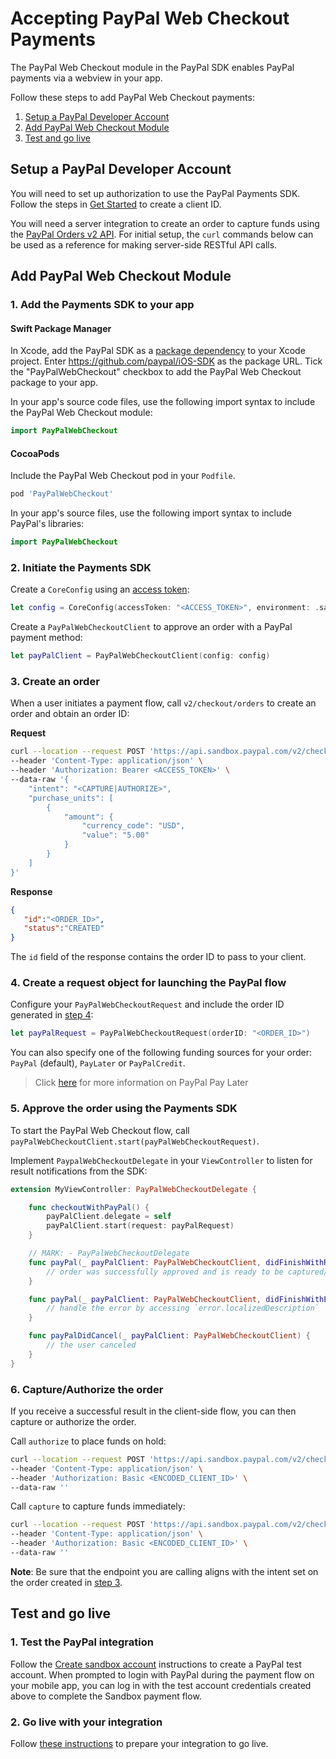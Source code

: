 # Accepting PayPal Web Checkout Payments

The PayPal Web Checkout module in the PayPal SDK enables PayPal payments via a webview in your app.

Follow these steps to add PayPal Web Checkout payments:

1. [Setup a PayPal Developer Account](#setup-a-paypal-developer-account)
1. [Add PayPal Web Checkout Module](#add-paypal-web-checkout-module)
1. [Test and go live](#test-and-go-live)

## Setup a PayPal Developer Account

You will need to set up authorization to use the PayPal Payments SDK. 
Follow the steps in [Get Started](https://developer.paypal.com/api/rest/#link-getstarted) to create a client ID. 

You will need a server integration to create an order to capture funds using the [PayPal Orders v2 API](https://developer.paypal.com/docs/api/orders/v2). 
For initial setup, the `curl` commands below can be used as a reference for making server-side RESTful API calls.

## Add PayPal Web Checkout Module

### 1. Add the Payments SDK  to your app

#### Swift Package Manager

In Xcode, add the PayPal SDK as a [package dependency](https://developer.apple.com/documentation/swift_packages/adding_package_dependencies_to_your_app) to your Xcode project. Enter https://github.com/paypal/iOS-SDK as the package URL. Tick the "PayPalWebCheckout" checkbox to add the PayPal Web Checkout package to your app.

In your app's source code files, use the following import syntax to include the PayPal Web Checkout module:

```swift
import PayPalWebCheckout
```

#### CocoaPods

Include the PayPal Web Checkout pod in your `Podfile`.

```ruby
pod 'PayPalWebCheckout'
```

In your app's source files, use the following import syntax to include PayPal's libraries:

```swift
import PayPalWebCheckout
```

### 2. Initiate the Payments SDK

Create a `CoreConfig` using an [access token](../../README.md#access-token):

```swift
let config = CoreConfig(accessToken: "<ACCESS_TOKEN>", environment: .sandbox)
```

Create a `PayPalWebCheckoutClient` to approve an order with a PayPal payment method:

```swift
let payPalClient = PayPalWebCheckoutClient(config: config)
```

### 3. Create an order


When a user initiates a payment flow, call `v2/checkout/orders` to create an order and obtain an order ID:

**Request**
```bash
curl --location --request POST 'https://api.sandbox.paypal.com/v2/checkout/orders/' \
--header 'Content-Type: application/json' \
--header 'Authorization: Bearer <ACCESS_TOKEN>' \
--data-raw '{
    "intent": "<CAPTURE|AUTHORIZE>",
    "purchase_units": [
        {
            "amount": {
                "currency_code": "USD",
                "value": "5.00"
            }
        }
    ]
}'
```

**Response**
```json
{
   "id":"<ORDER_ID>",
   "status":"CREATED"
}
```

The `id` field of the response contains the order ID to pass to your client.

### 4. Create a request object for launching the PayPal flow

Configure your `PayPalWebCheckoutRequest` and include the order ID generated in [step 4](#4-create-an-order):

```swift
let payPalRequest = PayPalWebCheckoutRequest(orderID: "<ORDER_ID>")
```

You can also specify one of the following funding sources for your order: `PayPal` (default), `PayLater` or `PayPalCredit`.
> Click [here](https://developer.paypal.com/docs/checkout/pay-later/us/) for more information on PayPal Pay Later

### 5. Approve the order using the Payments SDK

To start the PayPal Web Checkout flow, call `payPalWebCheckoutClient.start(payPalWebCheckoutRequest)`.

Implement `PaypalWebCheckoutDelegate` in your `ViewController` to listen for result notifications from the SDK:

```swift
extension MyViewController: PayPalWebCheckoutDelegate {

    func checkoutWithPayPal() {
        payPalClient.delegate = self
        payPalClient.start(request: payPalRequest)
    }

    // MARK: - PayPalWebCheckoutDelegate
    func payPal(_ payPalClient: PayPalWebCheckoutClient, didFinishWithResult result: PayPalWebCheckoutResult) {
        // order was successfully approved and is ready to be captured/authorized (see step 7)
    }

    func payPal(_ payPalClient: PayPalWebCheckoutClient, didFinishWithError error: CoreSDKError) {
        // handle the error by accessing `error.localizedDescription`
    }

    func payPalDidCancel(_ payPalClient: PayPalWebCheckoutClient) {
        // the user canceled
    }
}
```

### 6. Capture/Authorize the order

If you receive a successful result in the client-side flow, you can then capture or authorize the order. 

Call `authorize` to place funds on hold:

```bash
curl --location --request POST 'https://api.sandbox.paypal.com/v2/checkout/orders/<ORDER_ID>/authorize' \
--header 'Content-Type: application/json' \
--header 'Authorization: Basic <ENCODED_CLIENT_ID>' \
--data-raw ''
```

Call `capture` to capture funds immediately:

```bash
curl --location --request POST 'https://api.sandbox.paypal.com/v2/checkout/orders/<ORDER_ID>/capture' \
--header 'Content-Type: application/json' \
--header 'Authorization: Basic <ENCODED_CLIENT_ID>' \
--data-raw ''
```

**Note**: Be sure that the endpoint you are calling aligns with the intent set on the order created in [step 3](#3-initiate-the-payments-sdk).

## Test and go live

### 1. Test the PayPal integration

Follow the [Create sandbox account](https://developer.paypal.com/api/rest/#link-createsandboxaccounts) instructions to create a PayPal test account.
When prompted to login with PayPal during the payment flow on your mobile app, you can log in with the test account credentials created above to complete the Sandbox payment flow. 

### 2. Go live with your integration

Follow [these instructions](https://developer.paypal.com/api/rest/production/) to prepare your integration to go live.

